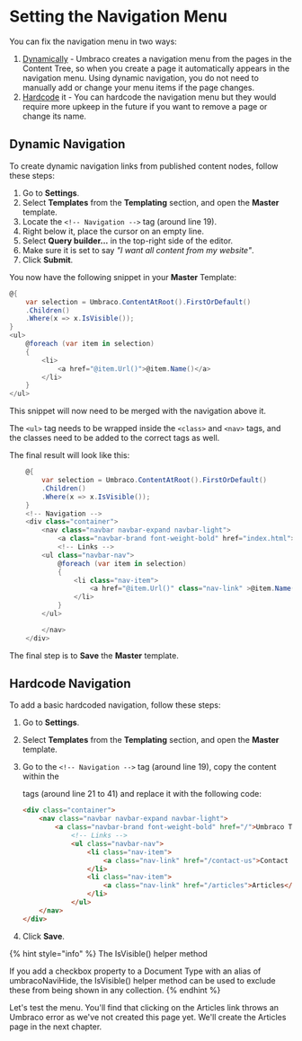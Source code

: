 # Setting the Navigation Menu

You can fix the navigation menu in two ways:

1. [Dynamically](#dynamic-navigation) - Umbraco creates a navigation menu from the pages in the Content Tree, so when you create a page it automatically appears in the navigation menu. Using dynamic navigation, you do not need to manually add or change your menu items if the page changes.
2. [Hardcode](#hardcode-navigation) it - You can hardcode the navigation menu but they would require more upkeep in the future if you  want to remove a page or change its name.

## Dynamic Navigation

To create dynamic navigation links from published content nodes, follow these steps:

1. Go to **Settings**.
2. Select **Templates** from the **Templating** section, and open the **Master** template.
3. Locate the `<!-- Navigation -->` tag (around line 19).
4. Right below it, place the cursor on an empty line.
5. Select **Query builder...** in the top-right side of the editor.
6. Make sure it is set to say *"I want all content from my website"*.
7. Click **Submit**.

You now have the following snippet in your **Master** Template:

```csharp
@{
	var selection = Umbraco.ContentAtRoot().FirstOrDefault()
    .Children()
    .Where(x => x.IsVisible());
}
<ul>
	@foreach (var item in selection)
	{
		<li>
			<a href="@item.Url()">@item.Name()</a>
		</li>
	}
</ul>
```

This snippet will now need to be merged with the navigation above it.

The `<ul>` tag needs to be wrapped inside the `<class>` and `<nav>` tags, and the classes need to be added to the correct tags as well.

The final result will look like this:

```csharp
    @{
        var selection = Umbraco.ContentAtRoot().FirstOrDefault()
        .Children()
        .Where(x => x.IsVisible());
    }
    <!-- Navigation -->
    <div class="container">
        <nav class="navbar navbar-expand navbar-light">
            <a class="navbar-brand font-weight-bold" href="index.html">UmbracoTV</a>
            <!-- Links -->
        <ul class="navbar-nav">
            @foreach (var item in selection)
            {
                <li class="nav-item">
                    <a href="@item.Url()" class="nav-link" >@item.Name()</a>
                </li>
            }
        </ul>

        </nav>
    </div>
```

The final step is to **Save** the **Master** template.

## Hardcode Navigation

To add a basic hardcoded navigation, follow these steps:

1. Go to **Settings**.
2. Select **Templates** from the **Templating** section, and open the **Master** template.
3. Go to the `<!-- Navigation -->` tag (around line 19), copy the content within the <div> tags (around line 21 to 41) and replace it with the following code:

    ```html
    <div class="container">
		<nav class="navbar navbar-expand navbar-light">
			<a class="navbar-brand font-weight-bold" href="/">Umbraco TV</a>
				<!-- Links -->
				<ul class="navbar-nav">
					<li class="nav-item">
					    <a class="nav-link" href="/contact-us">Contact Us</a>
					</li>
					<li class="nav-item">
					    <a class="nav-link" href="/articles">Articles</a>
                    </li>
				</ul>
		</nav>
	</div>
    ```

4. Click **Save**.

{% hint style="info" %} 
The IsVisible() helper method

If you add a checkbox property to a Document Type with an alias of umbracoNaviHide, the IsVisible() helper method can be used to exclude these from being shown in any collection.
{% endhint %}

Let's test the menu. You'll find that clicking on the Articles link throws an Umbraco error as we've not created this page yet. We'll create the Articles page in the next chapter.
